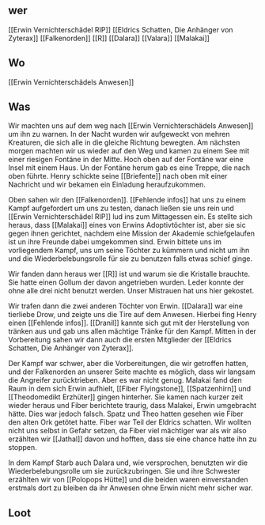 ## wer
[[Erwin Vernichterschädel RIP]]
[[Eldrics Schatten, Die Anhänger von Zyterax]]
[[Falkenorden]]
[[R]]
[[Dalara]]
[[Valara]]
[[Malakai]]

## Wo
[[Erwin Vernichterschädels Anwesen]]

## Was
Wir machten uns auf dem weg nach [[Erwin Vernichterschädels Anwesen]] um ihn zu warnen. In der Nacht wurden wir aufgeweckt von mehren Kreaturen, die sich alle in die gleiche Richtung bewegten. Am nächsten morgen machten wir us wieder auf den Weg und kamen zu einem See mit einer riesigen Fontäne in der Mitte. Hoch oben auf der Fontäne war eine Insel mit einem Haus. Un der Fontäne herum gab es eine Treppe, die nach oben führte. Henry schickte seine [[Briefente]] nach oben mit einer Nachricht und wir bekamen ein Einladung heraufzukommen.

Oben sahen wir den [[Falkenorden]]. [[Fehlende infos]] hat uns zu einem Kampf aufgefordert um uns zu testen, danach ließen sie uns rein und [[Erwin Vernichterschädel RIP]] lud ins zum Mittagessen ein. Es stellte sich heraus, dass [[Malakai]] eines von Erwins Adoptivtöchter ist, aber sie sic gegen ihnen gerichtet, nachdem eine Mission der Akademie schiefgelaufen ist un ihre Freunde dabei umgekommen sind. Erwin bittete uns im vorliegendem Kampf, uns um seine Töchter zu kümmern und nicht um ihn und die Wiederbelebungsrolle für sie zu benutzen falls etwas schief ginge.

Wir fanden dann heraus wer [[R]] ist und warum sie die Kristalle brauchte. Sie hatte einen Gollum der davon angetrieben wurden. Leder konnte der ohne alle drei nicht benutzt werden. Unser Mistrauen hat uns hier gekostet.

Wir trafen dann die zwei anderen Töchter von Erwin. [[Dalara]] war eine tierliebe Drow, und zeigte uns die Tire auf dem Anwesen. Hierbei fing Henry einen [[Fehlende infos]]. [[Dranil]] kannte sich gut mit der Herstellung von tränken aus und gab uns allen mächtige Tränke für den Kampf. Mitten in der Vorbereitung sahen wir dann auch die ersten Mitglieder der [[Eldrics Schatten, Die Anhänger von Zyterax]]. 

Der Kampf war schwer, aber die Vorbereitungen, die wir getroffen hatten, und der Falkenorden an unserer Seite machte es möglich, dass wir langsam die Angreifer zurücktrieben. Aber es war nicht genug. Malakai fand den Raum in dem sich Erwin aufhielt, [[Fiber Flyingstone]], [[Spatzenhirn]] und [[Theodomedikt Erzhüter]] gingen hinterher. Sie kamen nach kurzer zeit wieder heraus und Fiber berichtete traurig, dass Malakei, Erwin umgebracht hätte. Dies war jedoch falsch. Spatz und Theo hatten gesehen wie Fiber den alten Ork getötet hatte. Fiber war Teil der Eldrics schatten. Wir wollten nicht uns selbst in Gefahr setzen, da Fiber viel mächtiger war als wir also erzählten wir [[Jathal]] davon und hofften, dass sie eine chance hatte ihn zu stoppen.

In dem Kampf Starb auch Dalara und, wie versprochen, benutzten wir die Wiederbelebungsrolle um sie zurückzubringen. Sie und ihre Schwester erzählten wir von [[Polopops Hütte]] und die beiden waren einverstanden erstmals dort zu bleiben da ihr Anwesen ohne Erwin nicht mehr sicher war.

## Loot
